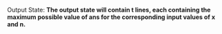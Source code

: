 Output State: **The output state will contain t lines, each containing the maximum possible value of ans for the corresponding input values of x and n.**